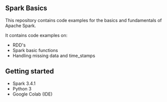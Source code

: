 ## Spark Basics

This repository contains code examples for the basics and fundamentals of Apache Spark.

It contains code examples on:
- RDD's
- Spark basic functions
- Handling missing data and time_stamps

## Getting started

- Spark 3.4.1
- Python 3
- Google Colab (IDE)
